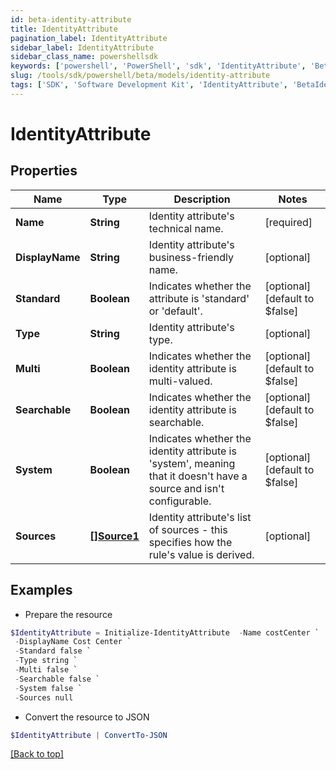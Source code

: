 ```yaml
---
id: beta-identity-attribute
title: IdentityAttribute
pagination_label: IdentityAttribute
sidebar_label: IdentityAttribute
sidebar_class_name: powershellsdk
keywords: ['powershell', 'PowerShell', 'sdk', 'IdentityAttribute', 'BetaIdentityAttribute'] 
slug: /tools/sdk/powershell/beta/models/identity-attribute
tags: ['SDK', 'Software Development Kit', 'IdentityAttribute', 'BetaIdentityAttribute']
---
```



# IdentityAttribute

## Properties

Name | Type | Description | Notes
------------ | ------------- | ------------- | -------------
**Name** | **String** | Identity attribute's technical name. | [required]
**DisplayName** | **String** | Identity attribute's business-friendly name. | [optional] 
**Standard** | **Boolean** | Indicates whether the attribute is 'standard' or 'default'. | [optional] [default to $false]
**Type** | **String** | Identity attribute's type. | [optional] 
**Multi** | **Boolean** | Indicates whether the identity attribute is multi-valued. | [optional] [default to $false]
**Searchable** | **Boolean** | Indicates whether the identity attribute is searchable. | [optional] [default to $false]
**System** | **Boolean** | Indicates whether the identity attribute is 'system', meaning that it doesn't have a source and isn't configurable. | [optional] [default to $false]
**Sources** | [**[]Source1**](source1) | Identity attribute's list of sources - this specifies how the rule's value is derived. | [optional] 

## Examples

- Prepare the resource
```powershell
$IdentityAttribute = Initialize-IdentityAttribute  -Name costCenter `
 -DisplayName Cost Center `
 -Standard false `
 -Type string `
 -Multi false `
 -Searchable false `
 -System false `
 -Sources null
```

- Convert the resource to JSON
```powershell
$IdentityAttribute | ConvertTo-JSON
```


[[Back to top]](#) 

